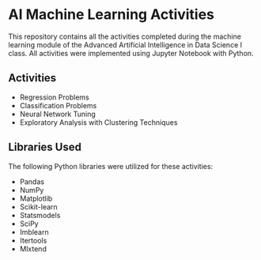 # AI Machine Learning Activities
This repository contains all the activities completed during the machine learning module of the Advanced Artificial Intelligence in Data Science I class. All activities were implemented using Jupyter Notebook with Python.

## Activities
* Regression Problems
* Classification Problems
* Neural Network Tuning
* Exploratory Analysis with Clustering Techniques

## Libraries Used
The following Python libraries were utilized for these activities:
* Pandas
* NumPy
* Matplotlib
* Scikit-learn
* Statsmodels
* SciPy
* Imblearn
* Itertools
* Mlxtend

